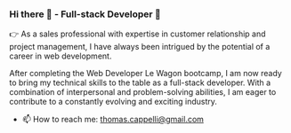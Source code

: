 ### Hi there 👋 - Full-stack Developer 🚀

👉 As a sales professional with expertise in customer relationship and project management, I have always been intrigued by the potential of a career in web development. 

After completing the Web Developer Le Wagon bootcamp, I am now ready to bring my technical skills to the table as a full-stack developer. With a combination of interpersonal and problem-solving abilities, I am eager to contribute to a constantly evolving and exciting industry.

- 📫 How to reach me: thomas.cappelli@gmail.com


<!--
**thomascapelo/thomascapelo** is a ✨ _special_ ✨ repository because its `README.md` (this file) appears on your GitHub profile.

Here are some ideas to get you started:

- 🔭 I’m currently working on ...
- 🌱 I’m currently learning ...
- 👯 I’m looking to collaborate on ...
- 🤔 I’m looking for help with ...
- 💬 Ask me about ...
- 📫 How to reach me: ...
- 😄 Pronouns: ...
- ⚡ Fun fact: ...
-->
